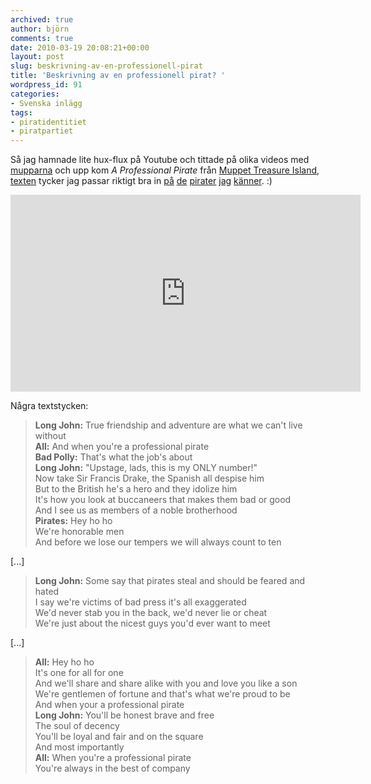 ```yaml
---
archived: true
author: björn
comments: true
date: 2010-03-19 20:08:21+00:00
layout: post
slug: beskrivning-av-en-professionell-pirat
title: 'Beskrivning av en professionell pirat? '
wordpress_id: 91
categories:
- Svenska inlägg
tags:
- piratidentitiet
- piratpartiet
---
```


Så jag hamnade lite hux-flux på Youtube och tittade på olika videos med [mupparna] och upp kom _A Professional Pirate_ från [Muppet Treasure Island][movie], [texten][prof-pirate-lyrics] tycker jag passar riktigt bra in [på][anna] [de][falkis] [pirater][swing] [jag][j-o] [känner][richie]. :)




  <iframe width="560" height="315" src="https://www.youtube.com/embed/j1l7N-WLa3Q" frameborder="0" allowfullscreen></iframe>





Några textstycken:




> **Long John:** True friendship and adventure are what we can't live without  
> **All:** And when you're a professional pirate    
> **Bad Polly:** That's what the job's about    
> **Long John:** "Upstage, lads, this is my ONLY number!"    
> Now take Sir Francis Drake, the Spanish all despise him    
> But to the British he's a hero and they idolize him    
> It's how you look at buccaneers that makes them bad or good    
> And I see us as members of a noble brotherhood    
> **Pirates:** Hey ho ho    
> We're honorable men    
> And before we lose our tempers we will always count to ten    


[...]

> **Long John:** Some say that pirates steal and should be feared and hated    
> I say we're victims of bad press it's all exaggerated    
> We'd never stab you in the back, we'd never lie or cheat    
> We're just about the nicest guys you'd ever want to meet    

[...]

> **All:** Hey ho ho    
> It's one for all for one    
> And we'll share and share alike with you and love you like a son    
> We're gentlemen of fortune and that's what we're proud to be    
> And when your a professional pirate    
> **Long John:** You'll be honest brave and free    
> The soul of decency    
> You'll be loyal and fair and on the square    
> And most importantly    
> **All:** When you're a professional pirate    
> You're always in the best of company    


[mupparna]:http://sv.wikipedia.org/wiki/Mupparna
[prof-pirate-lyrics]:http://www.lyricsdownload.com/muppets-a-professional-pirate-lyrics.html
[movie]:http://en.wikipedia.org/wiki/Muppet_Treasure_Island
[anna]:http://www.annatroberg.com/
[falkis]:http://rickfalkvinge.se/
[swing]:http://dynamicman.net/
[j-o]:http://futuriteter.blogg.se/
[richie]:http://webhackande.se/
